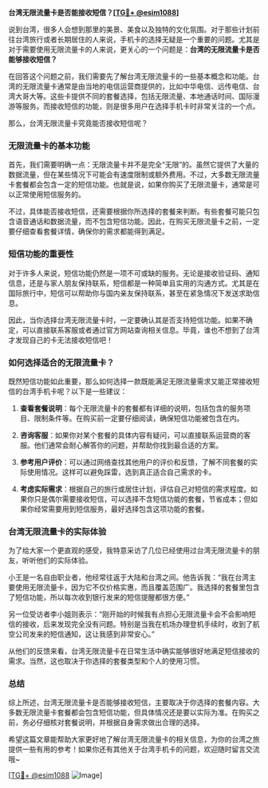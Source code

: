 **台湾无限流量卡是否能接收短信？[[TG💪+ @esim1088](https://t.me/s/esim1088)]**

说到台湾，很多人会想到那里的美景、美食以及独特的文化氛围。对于那些计划前往台湾旅行或者长期居住的人来说，手机卡的选择无疑是一个重要的问题。尤其是对于需要使用无限流量卡的人来说，更关心的一个问题是：**台湾的无限流量卡是否能够接收短信？**

在回答这个问题之前，我们需要先了解台湾无限流量卡的一些基本概念和功能。台湾的无限流量卡通常是由当地的电信运营商提供的，比如中华电信、远传电信、台湾大哥大等。这些卡提供不同的套餐选择，包括无限流量、本地通话时间、国际漫游等服务。而接收短信的功能，则是很多用户在选择手机卡时非常关注的一个点。

那么，台湾无限流量卡究竟能否接收短信呢？

### 无限流量卡的基本功能

首先，我们需要明确一点：无限流量卡并不是完全“无限”的。虽然它提供了大量的数据流量，但在某些情况下可能会有速度限制或额外费用。不过，大多数无限流量卡套餐都会包含一定的短信功能。也就是说，如果你购买了无限流量卡，通常是可以正常使用短信服务的。

不过，具体能否接收短信，还需要根据你所选择的套餐来判断。有些套餐可能只包含语音通话和数据流量，而不包含短信功能。因此，在购买无限流量卡之前，一定要仔细查看套餐详情，确保你的需求都能得到满足。

### 短信功能的重要性

对于许多人来说，短信功能仍然是一项不可或缺的服务。无论是接收验证码、通知信息，还是与家人朋友保持联系，短信都是一种简单且实用的沟通方式。尤其是在国际旅行中，短信可以帮助你与国内亲友保持联系，甚至在紧急情况下发送求助信息。

因此，当你选择台湾无限流量卡时，一定要确认其是否支持短信功能。如果不确定，可以直接联系客服或者通过官方网站查询相关信息。毕竟，谁也不想到了台湾才发现自己的卡无法接收短信吧！

### 如何选择适合的无限流量卡？

既然短信功能如此重要，那么如何选择一款既能满足无限流量需求又能正常接收短信的台湾手机卡呢？以下是一些建议：

1. **查看套餐说明**：每个无限流量卡的套餐都有详细的说明，包括包含的服务项目、限制条件等。在购买前一定要仔细阅读，确保短信功能被包含在内。
   
2. **咨询客服**：如果你对某个套餐的具体内容有疑问，可以直接联系运营商的客服。他们通常会耐心解答你的问题，并帮助你找到最合适的方案。

3. **参考用户评价**：可以通过网络查找其他用户的评价和反馈，了解不同套餐的实际使用情况。这样可以避免踩雷，选到真正适合自己需求的卡。

4. **考虑实际需求**：根据自己的旅行或居住计划，评估自己对短信的需求程度。如果你只是偶尔需要接收短信，可以选择不含短信功能的套餐，节省成本；但如果你经常需要用到短信服务，最好选择包含这项功能的套餐。

### 台湾无限流量卡的实际体验

为了给大家一个更直观的感受，我特意采访了几位已经使用过台湾无限流量卡的朋友，听听他们的实际体验。

小王是一名自由职业者，他经常往返于大陆和台湾之间。他告诉我：“我在台湾主要使用无限流量卡，因为它不仅价格实惠，而且覆盖范围广。我选择的套餐里包含了短信功能，所以每次收到银行发来的短信提醒都很方便。”

另一位受访者李小姐则表示：“刚开始的时候我有点担心无限流量卡会不会影响短信的接收，后来发现完全没有问题。特别是当我在机场办理登机手续时，收到了航空公司发来的短信通知，这让我感到非常安心。”

从他们的反馈来看，台湾无限流量卡在日常生活中确实能够很好地满足短信接收的需求。当然，这也取决于你选择的套餐类型和个人的使用习惯。

### 总结

综上所述，台湾无限流量卡是否能够接收短信，主要取决于你选择的套餐内容。大多数无限流量卡套餐都会包含短信功能，但具体情况还是要以实际为准。在购买之前，务必仔细核对套餐说明，并根据自身需求做出合理的选择。

希望这篇文章能帮助大家更好地了解台湾无限流量卡的相关信息，为你的台湾之旅提供一些有用的参考！如果你还有其他关于台湾手机卡的问题，欢迎随时留言交流哦~

[[TG💪+ @esim1088](https://t.me/s/esim1088) ![Image](https://i.postimg.cc/4NQfJmqS/Snipaste-2025-05-13-00-14-12.png)]